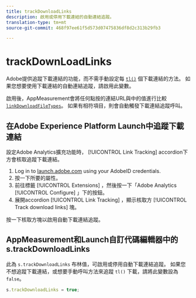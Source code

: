 ```yaml
---
title: trackDownloadLinks
description: 啟用或停用下載連結的自動連結追蹤。
translation-type: tm+mt
source-git-commit: 468f97ee61f5d573d07475836df8d2c313b29fb3

---
```



# trackDownLoadLinks

Adobe提供追蹤下載連結的功能，而不需手動設定每 [`tl()`](../functions/tl-method.md) 個下載連結的方法。 如果您想要使用下載連結的自動連結追蹤，請啟用此變數。

啟用後，AppMeasurement會將任何點按的連結URL與中的值進行比較 [`linkDownloadFileTypes`](linkdownloadfiletypes.md)。 如果有相符項目，則會自動觸發下載連結追蹤呼叫。

## 在Adobe Experience Platform Launch中追蹤下載連結

設定Adobe Analytics擴充功能時， [!UICONTROL Link Tracking] accordion下方會核取追蹤下載連結。

1. Log in to [launch.adobe.com](https://launch.adobe.com) using your AdobeID credentials.
2. 按一下所要的屬性。
3. 前往標籤 [!UICONTROL Extensions] ，然後按一下「Adobe Analytics [!UICONTROL Configure] 」下的按鈕。
4. 展開accordion [!UICONTROL Link Tracking] ，顯示核取方 [!UICONTROL Track download links] 塊。

按一下核取方塊以啟用自動下載連結追蹤。

## AppMeasurement和Launch自訂代碼編輯器中的s.trackDownloadLinks

此為 `s.trackDownloadLinks` 布林值，可啟用或停用自動下載連結追蹤。 如果您不想追蹤下載連結，或想要手動呼叫方法來追蹤 `tl()` 下載，請將此變數設為 `false`。

```js
s.trackDownloadLinks = true;
```
